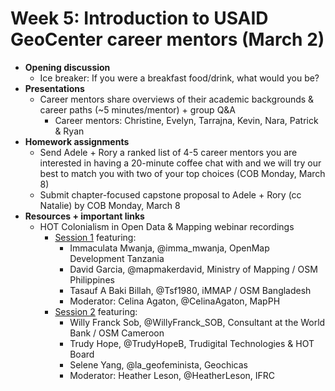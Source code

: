 # Week 5: Introduction to USAID GeoCenter career mentors (March 2)
- **Opening discussion**
  - Ice breaker: If you were a breakfast food/drink, what would you be?
- **Presentations**
  - Career mentors share overviews of their academic backgrounds & career paths (~5 minutes/mentor) + group Q&A
    - Career mentors: Christine, Evelyn, Tarrajna, Kevin, Nara, Patrick & Ryan
- **Homework assignments**
  - Send Adele + Rory a ranked list of 4-5 career mentors you are interested in having a 20-minute coffee chat with and we will try our best to match you with two of your top choices (COB Monday, March 8)
  - Submit chapter-focused capstone proposal to Adele + Rory (cc Natalie) by COB Monday, March 8
- **Resources + important links**
  - HOT Colonialism in Open Data & Mapping webinar recordings
    - [Session 1](https://www.youtube.com/watch?v=YJR92XIORJE&ab_channel=HumanitarianOpenStreetMapTeam) featuring:
      - Immaculata Mwanja, @imma_mwanja, OpenMap Development Tanzania
      - David Garcia, @mapmakerdavid, Ministry of Mapping / OSM Philippines
      - Tasauf A Baki Billah, @Tsf1980, iMMAP / OSM Bangladesh
      - Moderator: Celina Agaton, @CelinaAgaton, MapPH
    - [Session 2](https://www.youtube.com/watch?v=wBsaq6-RvJY&ab_channel=HumanitarianOpenStreetMapTeam) featuring:
      - Willy Franck Sob, @WillyFranck_SOB, Consultant at the World Bank / OSM Cameroon
      - Trudy Hope, @TrudyHopeB, Trudigital Technologies & HOT Board
      - Selene Yang, @la_geofeminista, Geochicas 
      - Moderator: Heather Leson, @HeatherLeson, IFRC